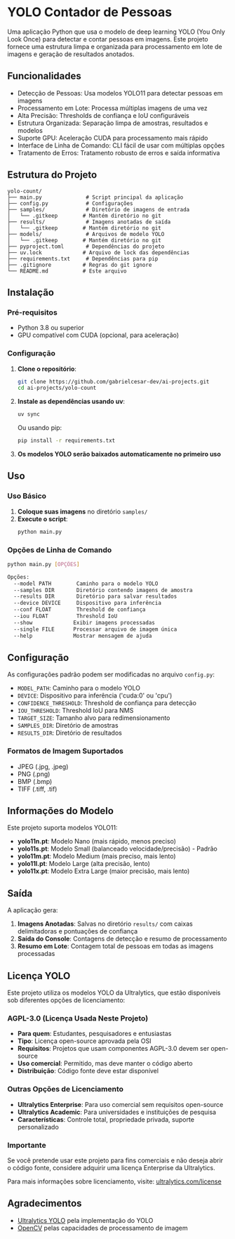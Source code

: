 # YOLO Contador de Pessoas

Uma aplicação Python que usa o modelo de deep learning YOLO (You Only Look Once) para detectar e contar pessoas em imagens. Este projeto fornece uma estrutura limpa e organizada para processamento em lote de imagens e geração de resultados anotados.

## Funcionalidades

- Detecção de Pessoas: Usa modelos YOLO11 para detectar pessoas em imagens
- Processamento em Lote: Processa múltiplas imagens de uma vez
- Alta Precisão: Thresholds de confiança e IoU configuráveis
- Estrutura Organizada: Separação limpa de amostras, resultados e modelos
- Suporte GPU: Aceleração CUDA para processamento mais rápido
- Interface de Linha de Comando: CLI fácil de usar com múltiplas opções
- Tratamento de Erros: Tratamento robusto de erros e saída informativa

## Estrutura do Projeto

```
yolo-count/
├── main.py              # Script principal da aplicação
├── config.py            # Configurações
├── samples/             # Diretório de imagens de entrada
│   └── .gitkeep        # Mantém diretório no git
├── results/             # Imagens anotadas de saída
│   └── .gitkeep        # Mantém diretório no git
├── models/              # Arquivos de modelo YOLO
│   └── .gitkeep        # Mantém diretório no git
├── pyproject.toml       # Dependências do projeto
├── uv.lock             # Arquivo de lock das dependências
├── requirements.txt     # Dependências para pip
├── .gitignore          # Regras do git ignore
└── README.md           # Este arquivo
```

## Instalação

### Pré-requisitos

- Python 3.8 ou superior
- GPU compatível com CUDA (opcional, para aceleração)

### Configuração

1. **Clone o repositório**:
   ```bash
   git clone https://github.com/gabrielcesar-dev/ai-projects.git
   cd ai-projects/yolo-count
   ```

2. **Instale as dependências usando uv**:
   ```bash
   uv sync
   ```

   Ou usando pip:
   ```bash
   pip install -r requirements.txt
   ```

3. **Os modelos YOLO serão baixados automaticamente no primeiro uso**

## Uso

### Uso Básico

1. **Coloque suas imagens** no diretório `samples/`
2. **Execute o script**:
   ```bash
   python main.py
   ```

### Opções de Linha de Comando

```bash
python main.py [OPÇÕES]

Opções:
  --model PATH        Caminho para o modelo YOLO
  --samples DIR       Diretório contendo imagens de amostra
  --results DIR       Diretório para salvar resultados
  --device DEVICE     Dispositivo para inferência
  --conf FLOAT        Threshold de confiança
  --iou FLOAT         Threshold IoU
  --show             Exibir imagens processadas
  --single FILE      Processar arquivo de imagem única
  --help             Mostrar mensagem de ajuda
```

## Configuração

As configurações padrão podem ser modificadas no arquivo `config.py`:

- `MODEL_PATH`: Caminho para o modelo YOLO
- `DEVICE`: Dispositivo para inferência ('cuda:0' ou 'cpu')
- `CONFIDENCE_THRESHOLD`: Threshold de confiança para detecção
- `IOU_THRESHOLD`: Threshold IoU para NMS
- `TARGET_SIZE`: Tamanho alvo para redimensionamento
- `SAMPLES_DIR`: Diretório de amostras
- `RESULTS_DIR`: Diretório de resultados

### Formatos de Imagem Suportados

- JPEG (.jpg, .jpeg)
- PNG (.png)
- BMP (.bmp)
- TIFF (.tiff, .tif)

## Informações do Modelo

Este projeto suporta modelos YOLO11:

- **yolo11n.pt**: Modelo Nano (mais rápido, menos preciso)
- **yolo11s.pt**: Modelo Small (balanceado velocidade/precisão) - Padrão
- **yolo11m.pt**: Modelo Medium (mais preciso, mais lento)
- **yolo11l.pt**: Modelo Large (alta precisão, lento)
- **yolo11x.pt**: Modelo Extra Large (maior precisão, mais lento)

## Saída

A aplicação gera:

1. **Imagens Anotadas**: Salvas no diretório `results/` com caixas delimitadoras e pontuações de confiança
2. **Saída do Console**: Contagens de detecção e resumo de processamento
3. **Resumo em Lote**: Contagem total de pessoas em todas as imagens processadas

## Licença YOLO

Este projeto utiliza os modelos YOLO da Ultralytics, que estão disponíveis sob diferentes opções de licenciamento:

### AGPL-3.0 (Licença Usada Neste Projeto)

- **Para quem**: Estudantes, pesquisadores e entusiastas
- **Tipo**: Licença open-source aprovada pela OSI
- **Requisitos**: Projetos que usam componentes AGPL-3.0 devem ser open-source
- **Uso comercial**: Permitido, mas deve manter o código aberto
- **Distribuição**: Código fonte deve estar disponível

### Outras Opções de Licenciamento

- **Ultralytics Enterprise**: Para uso comercial sem requisitos open-source
- **Ultralytics Academic**: Para universidades e instituições de pesquisa
- **Características**: Controle total, propriedade privada, suporte personalizado

### Importante

Se você pretende usar este projeto para fins comerciais e não deseja abrir o código fonte, considere adquirir uma licença Enterprise da Ultralytics.

Para mais informações sobre licenciamento, visite: [ultralytics.com/license](https://www.ultralytics.com/license)

## Agradecimentos

- [Ultralytics YOLO](https://github.com/ultralytics/ultralytics) pela implementação do YOLO
- [OpenCV](https://opencv.org/) pelas capacidades de processamento de imagem